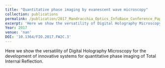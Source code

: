 ```yaml
---
title: "Quantitative phase imaging by evanescent wave microscopy"
collection: publications
permalink: /publication/2017_Mandracchia_Optics_InfoBase_Conference_Papers
excerpt: 'Here we show the versatility of Digital Holography Microscopy for the development of innovative systems for quantitative phase imaging of Total Internal Reflection.'
Year: 2017
venue: 'nan'
DOI: '10.1364/FIO.2017.FW2C.3'
---
```

Here we show the versatility of Digital Holography Microscopy for the development of innovative systems for quantitative phase imaging of Total Internal Reflection.
